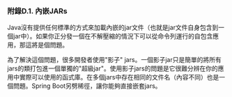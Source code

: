 ### 附錄D.1. 內嵌JARs

Java沒有提供任何標準的方式來加載內嵌的jar文件（也就是jar文件自身包含到一個jar中）。如果你正分發一個在不解壓縮的情況下可以從命令列運行的自包含應用，那這將是個問題。

為了解決這個問題，很多開發者使用"影子" jars。一個影子jar只是簡單的將所有jars的類打包進一個單獨的"超級jar"。使用影子jars的問題是它很難分辨在你的應用中實際可以使用的函式庫。在多個jars中存在相同的文件名（內容不同）也是一個問題。Spring Boot另劈稀徑，讓你能夠直接嵌套jars。
